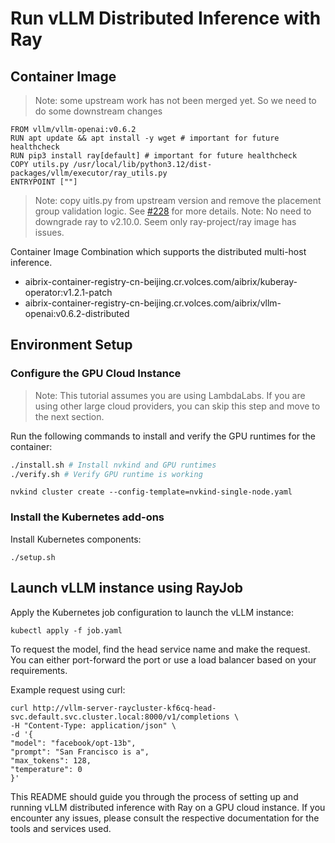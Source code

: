 # Run vLLM Distributed Inference with Ray

## Container Image

> Note: some upstream work has not been merged yet. So we need to do some downstream changes

```
FROM vllm/vllm-openai:v0.6.2
RUN apt update && apt install -y wget # important for future healthcheck
RUN pip3 install ray[default] # important for future healthcheck
COPY utils.py /usr/local/lib/python3.12/dist-packages/vllm/executor/ray_utils.py
ENTRYPOINT [""]
```

> Note: copy uitls.py from upstream version and remove the placement group validation logic. See [#228](https://github.com/vllm-project/aibrix/issues/228) for more details.
> Note: No need to downgrade ray to v2.10.0. Seem only ray-project/ray image has issues.

Container Image Combination which supports the distributed multi-host inference.
- aibrix-container-registry-cn-beijing.cr.volces.com/aibrix/kuberay-operator:v1.2.1-patch
- aibrix-container-registry-cn-beijing.cr.volces.com/aibrix/vllm-openai:v0.6.2-distributed

## Environment Setup

### Configure the GPU Cloud Instance

> Note: This tutorial assumes you are using LambdaLabs. If you are using other large cloud providers, you can skip this step and move to the next section.

Run the following commands to install and verify the GPU runtimes for the container:

```bash
./install.sh # Install nvkind and GPU runtimes
./verify.sh # Verify GPU runtime is working
```

```
nvkind cluster create --config-template=nvkind-single-node.yaml
```

### Install the Kubernetes add-ons

Install Kubernetes components:

```
./setup.sh
```

## Launch vLLM instance using RayJob

Apply the Kubernetes job configuration to launch the vLLM instance:
```
kubectl apply -f job.yaml
```

To request the model, find the head service name and make the request. You can either port-forward the port or use a load balancer based on your requirements.

Example request using curl:

```
curl http://vllm-server-raycluster-kf6cq-head-svc.default.svc.cluster.local:8000/v1/completions \
-H "Content-Type: application/json" \
-d '{
"model": "facebook/opt-13b",
"prompt": "San Francisco is a",
"max_tokens": 128,
"temperature": 0
}'
```

This README should guide you through the process of setting up and running vLLM distributed inference with Ray on a GPU cloud instance. If you encounter any issues, please consult the respective documentation for the tools and services used.
